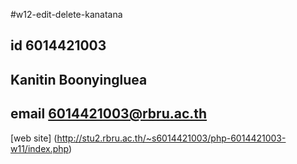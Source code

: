 #w12-edit-delete-kanatana
## id 6014421003
## Kanitin Boonyingluea
## email 6014421003@rbru.ac.th

[web site]
(http://stu2.rbru.ac.th/~s6014421003/php-6014421003-w11/index.php)
